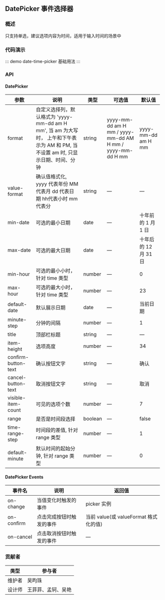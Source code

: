 ## DatePicker 事件选择器

### 概述

只支持单选，建议选项内容为时间，适用于输入时间的场景中

### 代码演示

::: demo date-time-picker
基础用法
:::

### API

#### DatePicker
| 参数      | 说明          | 类型      | 可选值                           | 默认值  |
|---------- |-------------- |---------- |--------------------------------  |-------- |
| format | 自定义选择列，默认格式为 'yyyy-mm-dd am H mm', 当 am 为大写时， 上午和下午表示为 AM 和 PM, 当不设置 am 时, 只显示日期、时间、分钟 | string | yyyy-mm-dd am H mm / yyyy-mm-dd AM H mm / yyyy-mm-dd H mm | yyyy-mm-dd am H mm |
| value-format | 确认值格式化, yyyy 代表年份 MM 代表月 dd 代表日期 hh代表小时 mm代表分 | string | — | — |
| min-date | 可选的最小日期 | date | — | 十年前的 1 月 1 日 |
| max-date | 可选的最大日期 | date | — | 十年后的 12 月 31 日 |
| min-hour | 可选的最小小时，针对 time 类型 | number | — | 0 |
| max-hour | 可选的最大小时，针对 time 类型 | number | — | 23 |
| default-date | 默认展示日期 | date | — | 当前日期 |
| minute-step | 分钟的间隔 | number | — | 1 |
| title | 顶部栏标题 | string | — | — |
| item-height | 选项高度 | number | — | 34 |
| confirm-button-text | 确认按钮文字 | string | — | 确认 |
| cancel-button-text | 取消按钮文字 | string | — | 取消 |
| visible-item-count | 可见的选项个数 | number | — | 7 |
| range | 是否是时间段选择 | boolean | — | false |
| time-range-step | 时间段的差值, 针对 range 类型 | number | — | 1 |
| default-minute | 默认时间的起始分钟, 针对 range 类型 | number | — | 0 |

#### DatePicker Events
| 事件名      | 说明          | 返回值                           |
|---------- |-------------- |--------------------------------  |
| on-change | 当值变化时触发的事件 | picker 实例 |
| on-confirm | 点击完成按钮时触发的事件 | 当前 value(或 valueFormat 格式化的值) |
| on-cancel | 点击取消按钮时触发的事件 | — |

### 贡献者
| 类型       | 参与者                          |
|---------- |--------------------------------  |
| 维护者 | 吴昀珠 |
| 设计师 | 王菲菲、孟轲、吴艳 |

